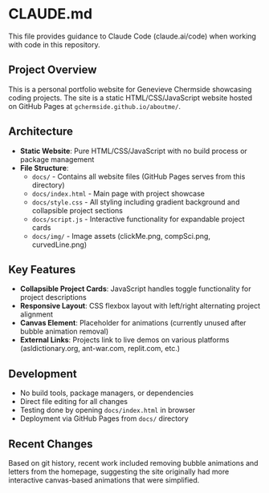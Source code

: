 # CLAUDE.md

This file provides guidance to Claude Code (claude.ai/code) when working with code in this repository.

## Project Overview

This is a personal portfolio website for Genevieve Chermside showcasing coding projects. The site is a static HTML/CSS/JavaScript website hosted on GitHub Pages at `gchermside.github.io/aboutme/`.

## Architecture

- **Static Website**: Pure HTML/CSS/JavaScript with no build process or package management
- **File Structure**: 
  - `docs/` - Contains all website files (GitHub Pages serves from this directory)
  - `docs/index.html` - Main page with project showcase
  - `docs/style.css` - All styling including gradient background and collapsible project sections
  - `docs/script.js` - Interactive functionality for expandable project cards
  - `docs/img/` - Image assets (clickMe.png, compSci.png, curvedLine.png)

## Key Features

- **Collapsible Project Cards**: JavaScript handles toggle functionality for project descriptions
- **Responsive Layout**: CSS flexbox layout with left/right alternating project alignment
- **Canvas Element**: Placeholder for animations (currently unused after bubble animation removal)
- **External Links**: Projects link to live demos on various platforms (asldictionary.org, ant-war.com, replit.com, etc.)

## Development

- No build tools, package managers, or dependencies
- Direct file editing for all changes
- Testing done by opening `docs/index.html` in browser
- Deployment via GitHub Pages from `docs/` directory

## Recent Changes

Based on git history, recent work included removing bubble animations and letters from the homepage, suggesting the site originally had more interactive canvas-based animations that were simplified.